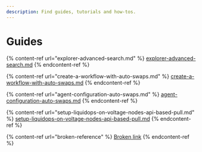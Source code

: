 ```yaml
---
description: Find guides, tutorials and how-tos.
---
```


# Guides

{% content-ref url="explorer-advanced-search.md" %}
[explorer-advanced-search.md](explorer-advanced-search.md)
{% endcontent-ref %}

{% content-ref url="create-a-workflow-with-auto-swaps.md" %}
[create-a-workflow-with-auto-swaps.md](create-a-workflow-with-auto-swaps.md)
{% endcontent-ref %}

{% content-ref url="agent-configuration-auto-swaps.md" %}
[agent-configuration-auto-swaps.md](agent-configuration-auto-swaps.md)
{% endcontent-ref %}

{% content-ref url="setup-liquidops-on-voltage-nodes-api-based-pull.md" %}
[setup-liquidops-on-voltage-nodes-api-based-pull.md](setup-liquidops-on-voltage-nodes-api-based-pull.md)
{% endcontent-ref %}

{% content-ref url="broken-reference" %}
[Broken link](broken-reference)
{% endcontent-ref %}
